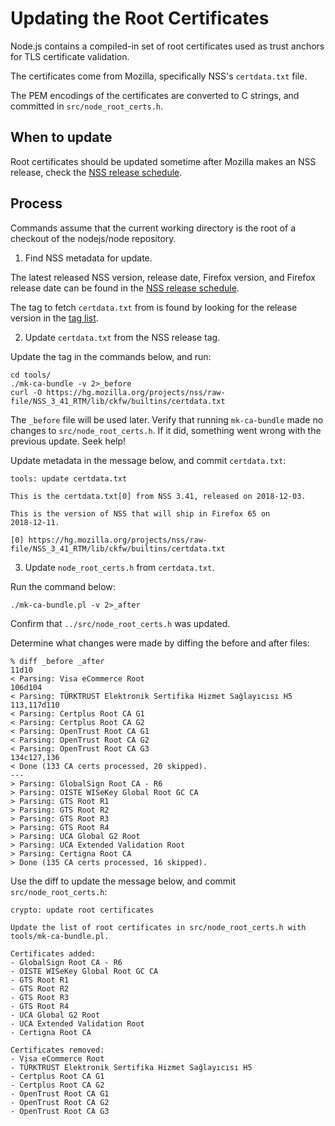 # Updating the Root Certificates

Node.js contains a compiled-in set of root certificates used as trust anchors for TLS certificate validation.

The certificates come from Mozilla, specifically NSS's `certdata.txt` file.

The PEM encodings of the certificates are converted to C strings, and committed in `src/node_root_certs.h`.

## When to update

Root certificates should be updated sometime after Mozilla makes an NSS release, check the [NSS release schedule](https://wiki.mozilla.org/NSS:Release_Versions).

## Process

Commands assume that the current working directory is the root of a checkout of the nodejs/node repository.

1. Find NSS metadata for update.

The latest released NSS version, release date, Firefox version, and Firefox release date can be found in the [NSS release schedule](https://wiki.mozilla.org/NSS:Release_Versions).

The tag to fetch `certdata.txt` from is found by looking for the release version in the [tag list](https://hg.mozilla.org/projects/nss/tags).

2. Update `certdata.txt` from the NSS release tag.

Update the tag in the commands below, and run:
```shell
cd tools/
./mk-ca-bundle -v 2>_before
curl -O https://hg.mozilla.org/projects/nss/raw-file/NSS_3_41_RTM/lib/ckfw/builtins/certdata.txt
```

The `_before` file will be used later. Verify that running `mk-ca-bundle` made no changes to `src/node_root_certs.h`. If it did, something went wrong with the previous update. Seek help!

Update metadata in the message below, and commit `certdata.txt`:

```text
tools: update certdata.txt

This is the certdata.txt[0] from NSS 3.41, released on 2018-12-03.

This is the version of NSS that will ship in Firefox 65 on
2018-12-11.

[0] https://hg.mozilla.org/projects/nss/raw-file/NSS_3_41_RTM/lib/ckfw/builtins/certdata.txt
```

3. Update `node_root_certs.h` from `certdata.txt`.

Run the command below:

```shell
./mk-ca-bundle.pl -v 2>_after
```

Confirm that `../src/node_root_certs.h` was updated.

Determine what changes were made by diffing the before and after files:
```shell
% diff _before _after
11d10
< Parsing: Visa eCommerce Root
106d104
< Parsing: TÜRKTRUST Elektronik Sertifika Hizmet Sağlayıcısı H5
113,117d110
< Parsing: Certplus Root CA G1
< Parsing: Certplus Root CA G2
< Parsing: OpenTrust Root CA G1
< Parsing: OpenTrust Root CA G2
< Parsing: OpenTrust Root CA G3
134c127,136
< Done (133 CA certs processed, 20 skipped).
---
> Parsing: GlobalSign Root CA - R6
> Parsing: OISTE WISeKey Global Root GC CA
> Parsing: GTS Root R1
> Parsing: GTS Root R2
> Parsing: GTS Root R3
> Parsing: GTS Root R4
> Parsing: UCA Global G2 Root
> Parsing: UCA Extended Validation Root
> Parsing: Certigna Root CA
> Done (135 CA certs processed, 16 skipped).
```

Use the diff to update the message below, and commit `src/node_root_certs.h`:
```text
crypto: update root certificates

Update the list of root certificates in src/node_root_certs.h with
tools/mk-ca-bundle.pl.

Certificates added:
- GlobalSign Root CA - R6
- OISTE WISeKey Global Root GC CA
- GTS Root R1
- GTS Root R2
- GTS Root R3
- GTS Root R4
- UCA Global G2 Root
- UCA Extended Validation Root
- Certigna Root CA

Certificates removed:
- Visa eCommerce Root
- TÜRKTRUST Elektronik Sertifika Hizmet Sağlayıcısı H5
- Certplus Root CA G1
- Certplus Root CA G2
- OpenTrust Root CA G1
- OpenTrust Root CA G2
- OpenTrust Root CA G3
```
